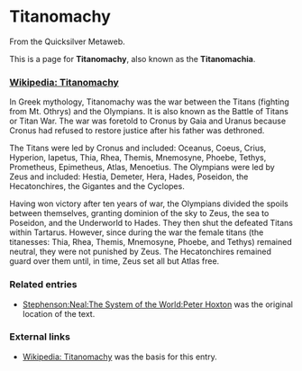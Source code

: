 
# Titanomachy

From the Quicksilver Metaweb.

This is a page for **Titanomachy**, also known as the **Titanomachia**.

### [Wikipedia: Titanomachy](/http-en-wikipedia-org-wiki-titanomachy)


In Greek mythology, Titanomachy was the war between the Titans (fighting from Mt. Othrys) and the Olympians. It is also known as the Battle of Titans or Titan War. The war was foretold to Cronus by Gaia and Uranus because Cronus had refused to restore justice after his father was dethroned.

The Titans were led by Cronus and included: Oceanus, Coeus, Crius, Hyperion, Iapetus, Thia, Rhea, Themis, Mnemosyne, Phoebe, Tethys, Prometheus, Epimetheus, Atlas, Menoetius. The Olympians were led by Zeus and included: Hestia, Demeter, Hera, Hades, Poseidon, the Hecatonchires, the Gigantes and the Cyclopes.

Having won victory after ten years of war, the Olympians divided the spoils between themselves, granting dominion of the sky to Zeus, the sea to Poseidon, and the Underworld to Hades. They then shut the defeated Titans within Tartarus. However, since during the war the female titans (the titanesses: Thia, Rhea, Themis, Mnemosyne, Phoebe, and Tethys) remained neutral, they were not punished by Zeus. The Hecatonchires remained guard over them until, in time, Zeus set all but Atlas free.

### Related entries


* [Stephenson:Neal:The System of the World:Peter Hoxton](/stephenson-neal-the-system-of-the-world-peter-hoxton) was the original location of the text.


### External links


* [Wikipedia: Titanomachy](/http-en-wikipedia-org-wiki-titanomachy) was the basis for this entry.
